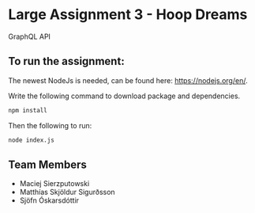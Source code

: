 # Large Assignment 3 - Hoop Dreams
GraphQL API 

## To run the assignment:
The newest NodeJs is needed, can be found here: https://nodejs.org/en/.

Write the following command to download package and dependencies.
``` bash
npm install
```
Then the following to run:
``` bash
node index.js
```

## Team Members 
* Maciej Sierzputowski
* Matthías Skjöldur Sigurðsson
* Sjöfn Óskarsdóttir
